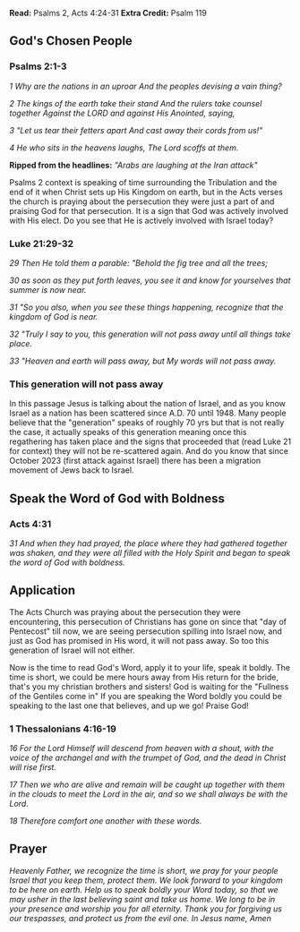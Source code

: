 **Read:** Psalms 2, Acts 4:24-31
**Extra Credit:** Psalm 119

## God's Chosen People
### Psalms 2:1-3
*1 Why are the nations in an uproar And the peoples devising a vain thing?*

*2 The kings of the earth take their stand And the rulers take counsel together Against the LORD and against His Anointed, saying,*

*3 "Let us tear their fetters apart And cast away their cords from us!"*

*4 He who sits in the heavens laughs, The Lord scoffs at them.*

**Ripped from the headlines:** *"Arabs are laughing at the Iran attack"*

Psalms 2 context is speaking of time surrounding the Tribulation and the end of it when Christ sets up His Kingdom on earth, but in the Acts verses the church is praying about the persecution they were just a part of and praising God for that persecution.  It is a sign that God was actively involved with His elect. Do you see that He is actively involved with Israel today?

### Luke 21:29-32
*29 Then He told them a parable: "Behold the fig tree and all the trees;*

*30 as soon as they put forth leaves, you see it and know for yourselves that summer is now near.*

*31 "So you also, when you see these things happening, recognize that the kingdom of God is near.*

*32 "Truly I say to you, this generation will not pass away until all things take place.*

*33 "Heaven and earth will pass away, but My words will not pass away.*

### This generation will not pass away
In this passage Jesus is talking about the nation of Israel, and as you know Israel as a nation has been scattered since A.D. 70 until 1948.  Many people believe that the "generation" speaks of roughly 70 yrs but that is not really the case, it actually speaks of this generation meaning once this regathering has taken place and the signs that proceeded that (read Luke 21 for context) they will not be re-scattered again. And do you know that since October 2023 (first attack against Israel) there has been a migration movement of Jews back to Israel.


## Speak the Word of God with Boldness
### Acts 4:31
*31 And when they had prayed, the place where they had gathered together was shaken, and they were all filled with the Holy Spirit and began to speak the word of God with boldness.*


## Application
The Acts Church was praying about the persecution they were encountering, this persecution of Christians has gone on since that "day of Pentecost" till now, we are seeing persecution spilling into Israel now, and just as God has promised in His word, it will not pass away.  So too this generation of Israel will not either.



Now is the time to read God's Word, apply it to your life, speak it boldly.  The time is short, we could be mere hours away from His return for the bride, that's you my christian brothers and sisters! God is waiting for the "Fullness of the Gentiles come in"  If you are speaking the Word boldly you could be speaking to the last one that believes, and up we go! Praise God!



### 1 Thessalonians 4:16-19
*16 For the Lord Himself will descend from heaven with a shout, with the voice of the archangel and with the trumpet of God, and the dead in Christ will rise first.*

*17 Then we who are alive and remain will be caught up together with them in the clouds to meet the Lord in the air, and so we shall always be with the Lord.*

*18 Therefore comfort one another with these words.*



## Prayer

*Heavenly Father, we recognize the time is short, we pray for your people Israel that you keep them, protect them.  We look forward to your kingdom to be here on earth.  Help us to speak boldly your Word today, so that we may usher in the last believing saint and take us home.  We long to be in your presence and worship you for all eternity.  Thank you for forgiving us our trespasses, and protect us from the evil one. In Jesus name, Amen*